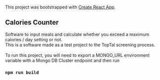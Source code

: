 This project was bootstrapped with [Create React App](https://github.com/facebook/create-react-app).

## Calories Counter

Software to input meals and calculate whether you exceed a maximum calories / day setting or not.<br>
This is a software made as a test project to the TopTal screening process.<br><br>
To run this project, you will need to export a MONGO_URL environment variable with a Mongo DB Cluster endpoint and then run

### `npm run build`